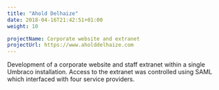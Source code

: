 ```yaml
---
title: "Ahold Delhaize"
date: 2018-04-16T21:42:51+01:00
weight: 10

projectName: Corporate website and extranet
projectUrl: https://www.aholddelhaize.com
---
```


Development of a corporate website and staff extranet within a single Umbraco installation. Access to the extranet was controlled using SAML which interfaced with four service providers.
